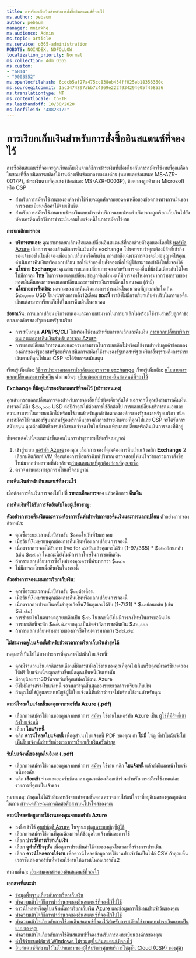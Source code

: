 ```yaml
---
title: การเรียกเก็บเงินสำหรับการสั่งซื้ออินสแตนซ์ที่จองไว้
ms.author: pebaum
author: pebaum
manager: mnirkhe
ms.audience: Admin
ms.topic: article
ms.service: o365-administration
ROBOTS: NOINDEX, NOFOLLOW
localization_priority: Normal
ms.collection: Adm_O365
ms.custom:
- "6814"
- "9003552"
ms.openlocfilehash: 6cdcb5af27a475cc838eb434ff025eb18356360c
ms.sourcegitcommit: 1ac3474897abb7c4969e222f934294e05f468536
ms.translationtype: MT
ms.contentlocale: th-TH
ms.lasthandoff: 10/30/2020
ms.locfileid: "48823172"
---
```

# <a name="billing-for-reserved-instance-purchase"></a>การเรียกเก็บเงินสำหรับการสั่งซื้ออินสแตนซ์ที่จองไว้

การซื้ออินสแตนซ์ที่จองจะถูกเรียกเก็บเงินจากวิธีการชำระเงินที่เชื่อมโยงกับการสมัครใช้งานที่คุณเลือกในขณะที่ซื้อ ชนิดการสมัครใช้งานต้องเป็นข้อตกลงขององค์กร (หมายเลขข้อเสนอ: MS-AZR-0017P), ชำระเงินตามที่คุณส่ง (ข้อเสนอ: MS-AZR-0003P), ข้อตกลงลูกค้าของ Microsoft หรือ CSP

- สำหรับการสมัครใช้งานขององค์กรค่าใช้จ่ายจะถูกหักจากยอดคงเหลือของข้อตกลงทางการเงินของการลงทะเบียนหรือค่าใช้จ่ายเป็นขีด
- สำหรับการสมัครใช้งานแบบชำระเงินแบบชำระค่าบริการแบบชำระค่าบริการจะถูกเรียกเก็บเงินไปยังบัตรเครดิตหรือวิธีการชำระเงินตามใบแจ้งหนี้ในการสมัครใช้งาน

**การยกเลิกการจอง**

- **บริการตนเอง:** คุณสามารถยกเลิกหรือแลกเปลี่ยนอินสแตนซ์ที่จองด้วยตัวคุณเองโดยใช้ [พอร์ทัล Azure](https://portal.azure.com/#blade/Microsoft_Azure_Reservations/ReservationsBrowseBlade) เลือกการจองแล้วคลิกการคืนเงินหรือ exchange โปรดทราบว่าคุณต้องมีสิทธิ์เข้าถึงของเจ้าของในใบสั่งจองเพื่อแลกเปลี่ยนหรือคืนเงิน การเข้าถึงเฉพาะการจองจะไม่อนุญาตให้คุณดำเนินการคืนเงินหรือแลกเปลี่ยน ขอให้เจ้าของใบสั่งจองเพื่อให้ผู้ใช้สามารถเข้าถึงใบสั่งจองได้
- **นโยบาย Exchange:** คุณสามารถแลกเปลี่ยนการจองสำหรับการจองอื่นที่มีชนิดเดียวกันได้โดยไม่มีการลง **โทษ** ในการจองแลกเปลี่ยน ข้อผูกพันทั้งหมดที่มีการจองใหม่ควรมากกว่าผลรวมของยอดเงินคืนของการจองแลกเปลี่ยนและการชำระเงินรายเดือนในอนาคต (ถ้ามี)
- **นโยบายการคืนเงิน:** ผลรวมของการคืนเงินและการชำระเงินในอนาคตที่ถูกยกเลิกไม่เกิน $๕๐,๐๐๐ USD ในหน้าต่างการกลิ้ง12เดือน **ขณะนี้** เรายังไม่มีการเรียกเก็บค่าปรับในการขอคืนเงินแต่สามารถเรียกเก็บได้ในการคืนเงินในอนาคต

**ข้อยกเว้น:** การแลกเปลี่ยนบริการตนเองและความสามารถในการยกเลิกไม่พร้อมใช้งานสำหรับลูกค้าข้อตกลงองค์กรของรัฐของสหรัฐอเมริกา

- การสนับสนุน **API/PS/CLI** ไม่พร้อมใช้งานสำหรับการยกเลิกและคืนเงิน [การแลกเปลี่ยนบริการตนเองและการคืนเงินสำหรับการจอง Azure](https://docs.microsoft.com/azure/cost-management-billing/reservations/exchange-and-refund-azure-reservations?WT.mc_id=Portal-Microsoft_Azure_Support)
- การแลกเปลี่ยนบริการตนเองและความสามารถในการยกเลิกไม่พร้อมใช้งานสำหรับลูกค้าข้อตกลงองค์กรของรัฐของสหรัฐอเมริกา ชนิดการสมัครใช้งานของรัฐบาลสหรัฐอเมริกาอื่นๆรวมถึงการชำระเงินตามที่คุณไปและ CSP จะได้รับการสนับสนุน

เรียนรู้เพิ่มเติม: [วิธีการประมวลผลการส่งกลับและธุรกรรม exchange](https://docs.microsoft.com/azure/billing/billing-azure-reservations-self-service-exchange-and-refund?WT.mc_id=Portal-Microsoft_Azure_Support#how-return-and-exchange-transactions-are-processed) เรียนรู้เพิ่มเติม: [นโยบายการแลกเปลี่ยนและการคืนเงิน](https://docs.microsoft.com/azure/billing/billing-azure-reservations-self-service-exchange-and-refund?WT.mc_id=Portal-Microsoft_Azure_Support#exchange-policies) คำถามอื่นๆ: [เยี่ยมชมเอกสารของอินสแตนซ์ที่จองไว้](https://docs.microsoft.com/azure/billing/billing-save-compute-costs-reservations?WT.mc_id=Portal-Microsoft_Azure_Support)

**Exchange ที่มีอยู่แล้วของอินสแตนซ์ที่จองไว้ (บริการตนเอง)**

คุณสามารถแลกเปลี่ยนการจองสำหรับการจองอื่นที่มีชนิดเดียวกันได้ นอกจากนี้คุณยังสามารถคืนเงินการจองได้ถึง $๕๐,๐๐๐ USD ต่อปีถ้าคุณไม่ต้องการใช้อีกต่อไป การแลกเปลี่ยนบริการตนเองและความสามารถในการยกเลิกไม่พร้อมใช้งานสำหรับลูกค้าข้อตกลงองค์กรของรัฐของสหรัฐอเมริกา ชนิดการสมัครใช้งานของรัฐบาลสหรัฐอเมริกาอื่นๆรวมถึงการชำระเงินตามที่คุณไปและ CSP จะได้รับการสนับสนุน คุณต้องมีสิทธิ์การเข้าถึงของเจ้าของในใบสั่งจองเพื่อแลกเปลี่ยนหรือคืนเงินการจองที่มีอยู่

ขั้นตอนต่อไปนี้จะแนะนำขั้นตอนในการทำธุรกรรมให้เสร็จสมบูรณ์

1. เข้าสู่ระบบ [พอร์ทัล Azure](https://portal.azure.com/#blade/Microsoft_Azure_Reservations/ReservationsBrowseBlade)ของคุณ เลือกการจองที่คุณต้องการคืนเงินแล้วคลิก **Exchange** 2 เลือกผลิตภัณฑ์ VM ที่คุณต้องการซื้อแล้วพิมพ์ปริมาณ ตรวจสอบให้แน่ใจว่าผลรวมการสั่งซื้อใหม่มากกว่าผลรวมที่ส่งกลับจะ[กำหนดขนาดที่ถูกต้องก่อนที่คุณจะซื้อ](https://docs.microsoft.com/azure/virtual-machines/windows/prepay-reserved-vm-instances?WT.mc_id=Portal-Microsoft_Azure_Support#determine-the-right-vm-size-before-you-buy)
3. ตรวจทานและทำธุรกรรมให้เสร็จสมบูรณ์

**การคืนเงินสำหรับอินสแตนซ์ที่สงวนไว้**

เมื่อต้องการคืนเงินการจองให้ไปที่ **รายละเอียดการจอง** แล้วคลิกการ **คืนเงิน**

**การคืนเงินที่ได้รับการจัดอันดับโดยผู้เชี่ยวชาญ:**

**ตัวอย่างการขอคืนเงินและความต้องการขั้นต่ำสำหรับการขอคืนเงินและการแลกเปลี่ยน** ตัวอย่างการจองล่วงหน้า:

- คุณซื้อระยะเวลาหนึ่งปีสำหรับ $๑๒๐ในวันที่1มกราคม
- เมื่อวันที่7เมษายนคุณต้องการคืนเงินหรือแลกเปลี่ยนการจองนี้
- เนื่องจากการจองได้รับการ live for ๙๗วันแล้วคุณจะได้รับ (1-97/365) * $๑๒๐ย้อนกลับ (เช่น $๘๘.๑) ในขณะนี้ยังไม่มีการลงโทษในการขอคืนเงิน
- ถ้าการแลกเปลี่ยนการซื้อใหม่ของคุณควรมีค่ามากกว่า $๘๘.๑
- ไม่มีการลงโทษเมื่อคืนเงินในขณะนี้

**ตัวอย่างการจองแผนการเรียกเก็บเงิน:**

- คุณซื้อระยะเวลาหนึ่งปีสำหรับ $๑๐ต่อเดือน
- เมื่อวันที่7เมษายนคุณต้องการคืนเงินหรือแลกเปลี่ยนการจองนี้
- เนื่องจากการชำระเงินครั้งล่าสุดเกิดขึ้น7วันคุณจะได้รับ (1-7/31) * $๑๐ย้อนกลับ (เช่น $๗.๗๔)
- การชำระเงินในอนาคตถูกยกเลิกเป็น $๘๐ ในขณะนี้ยังไม่มีการลงโทษในการขอคืนเงิน
- การยกเลิกนี้จะหัก $๘๗.๗๔จากคุณเป็นขีดจำกัดการขอคืนเงิน $๕๐,๐๐๐
- ถ้าการแลกเปลี่ยนค่าผลรวมของการซื้อใหม่ควรมากกว่า $๘๗.๗๔

**ไม่สามารถดูใบแจ้งหนี้สำหรับช่วงเวลาการเรียกเก็บเงินล่าสุดได้**

เหตุผลที่เป็นไปได้บางประการที่คุณอาจไม่เห็นใบแจ้งหนี้:

- คุณมีจำนวนเงินเครดิตรายเดือนที่มีการสมัครใช้งานของคุณที่คุณไม่เกินหรือคุณมีเวอร์ชันทดลองใช้ฟรี ใบแจ้งหนี้จะถูกสร้างขึ้นเมื่อคุณเป็นหนี้เงินเท่านั้น
- มีอายุน้อยกว่า30วันจากวันที่คุณสมัครใช้งาน Azure
- ยังไม่มีการสร้างใบแจ้งหนี้ รอจนกว่าจุดสิ้นสุดของระยะเวลาการเรียกเก็บเงิน
- ถ้าคุณไม่ใช่ผู้ดูแลระบบบัญชีผู้ใช้ใบแจ้งหนี้ที่เก่ากว่าอาจไม่พร้อมใช้งานสำหรับคุณ

**ดาวน์โหลดใบแจ้งหนี้ของคุณจากพอร์ทัล Azure (.pdf)**

- เลือกการสมัครใช้งานของคุณจากหน้าการ [สมัคร](https://portal.azure.com/#blade/Microsoft_Azure_Billing/SubscriptionsBlade) ใช้งานในพอร์ทัล Azure เป็น [ผู้ใช้ที่มีสิทธิ์เข้าถึงใบแจ้งหนี้](https://docs.microsoft.com/azure/billing/billing-manage-access?WT.mc_id=Portal-Microsoft_Azure_Support)
- เลือก **ใบแจ้งหนี้**
- คลิก **ดาวน์โหลดใบแจ้งหนี้** เพื่อดูสำเนาใบแจ้งหนี้ PDF ของคุณ ถ้า **ไม่มี** ให้ดู [ที่ทำไมฉันจึงไม่เห็นใบแจ้งหนี้สำหรับช่วงเวลาการเรียกเก็บเงินครั้งล่าสุด](https://docs.microsoft.com/azure/billing/billing-download-azure-invoice-daily-usage-date?WT.mc_id=Portal-Microsoft_Azure_Support#noinvoice)

**รับใบแจ้งหนี้ของคุณในอีเมล (.pdf)**

- เลือกการสมัครใช้งานของคุณจากหน้าการ [สมัคร](https://portal.azure.com/#blade/Microsoft_Azure_Billing/SubscriptionsBlade) ใช้งาน คลิก **ใบแจ้งหนี้** แล้วส่งอีเมลหน้าใบแจ้งหนี้ของฉัน
- คลิก **เลือกเข้า** ร่วมและยอมรับข้อตกลง คุณจะต้องเลือกเข้าร่วมสำหรับการสมัครใช้งานแต่ละรายการที่คุณเป็นเจ้าของ

หมายเหตุ: ถ้าคุณไม่ได้รับอีเมลหลังจากทำตามขั้นตอนตรวจสอบให้แน่ใจว่าที่อยู่อีเมลของคุณถูกต้องในการ [กำหนดลักษณะการติดต่อสื่อสารบนโปรไฟล์ของคุณ](https://account.windowsazure.com/profile)

**ดาวน์โหลดข้อมูลการใช้งานของคุณจากพอร์ทัล Azure**

- ลงชื่อเข้าใช้ [ศูนย์บัญชี Azure](https://account.windowsazure.com/Subscriptions) ในฐานะ [ผู้ดูแลระบบบัญชีผู้ใช้](https://docs.microsoft.com/azure/billing/billing-subscription-transfer?WT.mc_id=Portal-Microsoft_Azure_Support#whoisaa)
- เลือกการสมัครใช้งานที่คุณต้องการให้ข้อมูลใบแจ้งหนี้และการใช้
- เลือก **ประวัติการเรียกเก็บเงิน**
- เลือก **ดูคำสั่งปัจจุบัน** เพื่อดูการประเมินค่าใช้จ่ายของคุณในเวลาที่สร้างการประเมิน
- เลือก **ดาวน์โหลดการใช้งาน** เพื่อดาวน์โหลดข้อมูลการใช้งานประจำวันเป็นไฟล์ CSV ถ้าคุณเห็นเวอร์ชันสองเวอร์ชันที่พร้อมใช้งานให้ดาวน์โหลดเวอร์ชัน2

คำถามอื่นๆ: [เยี่ยมชมเอกสารของอินสแตนซ์ที่จองไว้](https://docs.microsoft.com/azure/billing/billing-save-compute-costs-reservations?WT.mc_id=Portal-Microsoft_Azure_Support)

**เอกสารที่แนะนำ**

- [ข้อมูลพื้นฐานเกี่ยวกับการเรียกเก็บเงิน](https://docs.microsoft.com/partner-center/billing-basics/?WT.mc_id=Portal-Microsoft_Azure_Support)
- [ทำความเข้าใจวิธีการนำส่วนลดของอินสแตนซ์ที่จองไว้ไปใช้](https://docs.microsoft.com/azure/billing/billing-understand-vm-reservation-charges/?WT.mc_id=Portal-Microsoft_Azure_Support)
- [ดาวน์โหลดหรือดูใบแจ้งหนี้การเรียกเก็บเงิน Azure และข้อมูลการใช้งานประจำวันของคุณ](https://docs.microsoft.com/azure/billing/billing-download-azure-invoice-daily-usage-date?WT.mc_id=Portal-Microsoft_Azure_Support)
- [ทำความเข้าใจวิธีการนำส่วนลดของอินสแตนซ์ที่จองไว้ไปใช้](https://docs.microsoft.com/azure/billing/billing-understand-vm-reservation-charges/?WT.mc_id=Portal-Microsoft_Azure_Support)
- [ทำความเข้าใจเกี่ยวกับการใช้งานอินสแตนซ์ที่จองไว้สำหรับการสมัครใช้งานแบบชำระเงินแบบเป็นแบบของคุณ](https://docs.microsoft.com/azure/billing/billing-understand-reserved-instance-usage/?WT.mc_id=Portal-Microsoft_Azure_Support)
- [ทำความเข้าใจเกี่ยวกับการใช้อินสแตนซ์ที่จองสำหรับการลงทะเบียนองค์กรของคุณ](https://docs.microsoft.com/azure/billing/billing-understand-reserved-instance-usage-ea/?WT.mc_id=Portal-Microsoft_Azure_Support)
- [ค่าใช้จ่ายซอฟต์แวร์ Windows ไม่รวมอยู่ในอินสแตนซ์ที่จองไว้](https://docs.microsoft.com/azure/billing/billing-reserved-instance-windows-software-costs/?WT.mc_id=Portal-Microsoft_Azure_Support)
- [อินสแตนซ์ที่สงวนไว้ในโปรแกรมของผู้ให้บริการศูนย์บริการโซลูชั่น Cloud (CSP) ของคู่ค้า](https://docs.microsoft.com/partner-center/azure-reservations/?WT.mc_id=Portal-Microsoft_Azure_Support)